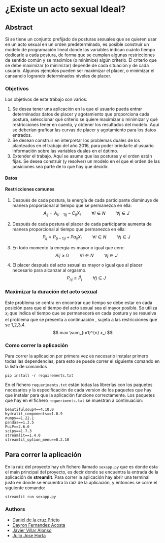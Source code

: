 # ¿Existe un acto sexual Ideal?

## Abstract

Si se tiene un conjunto prefijado de posturas sexuales que se quieren usar en un acto sexual en un orden predeterminado, es posible construir un modelo de programación lineal donde las variables indican cuánto tiempo dedicarle a cada postura, de forma que se cumplan algunas restricciones de sentido común y se maximice (o minimice) algún criterio. El criterio que se debe maximizar (o minimizar) depende de cada situación y de cada usuario. Algunos ejemplos pueden ser maximizar el placer, o minimizar el cansancio logrando determinados niveles de placer.

### Objetivos

Los objetivos de este trabajo son varios:

1. Se desea tener una aplicación en la que el usuario pueda entrar determinados datos de placer y agotamiento que proporciona cada postura, seleccionar qué criterio se quiere maximizar o minimizar y qué restricciones tener en cuenta, y obtener los resultados del modelo. Aquí se deberían graficar las curvas de placer y agotamiento para los datos entrados.
2. Se desean construir en interpretar los problemas duales de los planteados en el trabajo del año 2016, para poder brindarle al usuario información sobre las variables duales en el óptimo.
3. Extender el trabajo. Aquí se asume que las posturas y el orden están fijas. Se desea construir (y resolver) un modelo en el que el orden de las posiciones sea parte de lo que hay que decidir.



#### Datos

#### Restricciones comunes

1. Después de cada postura, la energía de cada participante disminuye de manera proporcional al tiempo que se permanezca en ella: 
   $$
   A_{ij} = A_{(i-1)j} - C_{ij} X_i  \hspace{1cm} \forall i \in N \hspace{1cm} \forall j \in J
   $$

2. Después de cada postura el placer de cada participante aumenta de manera proporcional al tiempo que permanezca en ella: 
   $$
   P_{ij} = P_{(i-1)j} + Pa_{ij} X_i  \hspace{1cm} \forall i \in N \hspace{1cm} \forall j \in J
   $$

3. En todo momento la energía es mayor o igual que cero: 
   $$
   A{ij} \geq 0  \hspace{1cm} \forall i \in N \hspace{1cm} \forall j \in J
   $$

4. El placer  después del acto sexual es mayor o igual que al placer necesario para alcanzar al orgasmo. 
   $$
   P_{nj}  \geq \hat{P}_{j}  \hspace{1cm} \forall j \in J   
   $$
   

### Maximizar la duración del acto sexual 

Este problema se centra en encontrar que tiempo se debe estar en cada posición para que el tiempo del acto sexual sea el mayor posible. Se utiliza $x_i$ que indica el tiempo que se permanecerá en cada postura y se resuelva el problema  que se presenta a continuación , sujeta a las restricciones que se 1,2,3,4.
$$
max \sum_{i=1}^{n} x_i
$$


### Como correr la aplicación 

Para correr la aplicación por primera vez es necesario instalar primero todas las dependencias, para esto se puede correr el siguiente comando en la lista de comandos 
```
pip install -r requirements.txt
``` 

En el fichero ```requeriments.txt``` están todas las librerías con los paquetes necesarios y la especificación de cada version de los paquetes que hay que instalar para que la aplicación funcione correctamente. Los paquetes que hay en el fichero ```requeriments.txt``` se muestran a continuación: 

```
beautifulsoup4==4.10.0
hydralit_components==1.0.9
numpy==1.22.1
pandas==1.3.5
PuLP==2.6.0
scipy==1.7.3
streamlit==1.4.0
streamlit_option_menu==0.2.10
```

## Para correr la aplicación 

En la raíz del proyecto hay uh fichero llamado ```sexapp.py``` que es donde esta el main principal del proyecto, es decir donde se encuentra la entrada de la aplicación de **streamlit**. Para correr  la aplicación hay abrir una terminal justo en donde se encuentra la raíz de la aplicación, y entonces se corre el siguiente comando: 

```  
streamlit run sexapp.py
```


### Authors
- [Daniel de la cruz Prieto](http://github.com/dcruzp/)
- [Dayron Fernandez Acosta](https://github.com/I-Dayz-I)
- [Javier Villar Alonso](https://github.com/Vyler-Lnidas)
- [Julio Jose Horta](https://github.com/Belzico)
